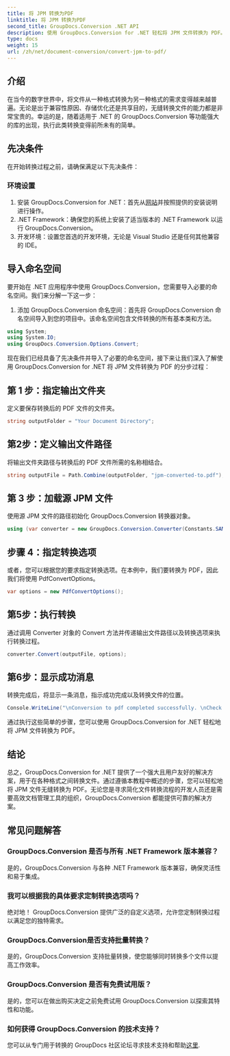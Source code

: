 ```yaml
---
title: 将 JPM 转换为PDF
linktitle: 将 JPM 转换为PDF
second_title: GroupDocs.Conversion .NET API
description: 使用 GroupDocs.Conversion for .NET 轻松将 JPM 文件转换为 PDF。轻松简化您的文件转换过程。
type: docs
weight: 15
url: /zh/net/document-conversion/convert-jpm-to-pdf/
---
```

## 介绍
在当今的数字世界中，将文件从一种格式转换为另一种格式的需求变得越来越普遍。无论是出于兼容性原因、存储优化还是共享目的，无缝转换文件的能力都是非常宝贵的。幸运的是，随着适用于 .NET 的 GroupDocs.Conversion 等功能强大的库的出现，执行此类转换变得前所未有的简单。
## 先决条件
在开始转换过程之前，请确保满足以下先决条件：
### 环境设置
1. 安装 GroupDocs.Conversion for .NET：首先从[网站](https://releases.groupdocs.com/conversion/net/)并按照提供的安装说明进行操作。
2. .NET Framework：确保您的系统上安装了适当版本的 .NET Framework 以运行 GroupDocs.Conversion。
3. 开发环境：设置您首选的开发环境，无论是 Visual Studio 还是任何其他兼容的 IDE。

## 导入命名空间
要开始在 .NET 应用程序中使用 GroupDocs.Conversion，您需要导入必要的命名空间。我们来分解一下这一步：

1. 添加 GroupDocs.Conversion 命名空间：首先将 GroupDocs.Conversion 命名空间导入到您的项目中。该命名空间包含文件转换的所有基本类和方法。
```csharp
using System;
using System.IO;
using GroupDocs.Conversion.Options.Convert;
```

现在我们已经具备了先决条件并导入了必要的命名空间，接下来让我们深入了解使用 GroupDocs.Conversion for .NET 将 JPM 文件转换为 PDF 的分步过程：

## 第 1 步：指定输出文件夹
定义要保存转换后的 PDF 文件的文件夹。
```csharp
string outputFolder = "Your Document Directory";
```
## 第2步：定义输出文件路径
将输出文件夹路径与转换后的 PDF 文件所需的名称相结合。
```csharp
string outputFile = Path.Combine(outputFolder, "jpm-converted-to.pdf");
```
## 第 3 步：加载源 JPM 文件
使用源 JPM 文件的路径初始化 GroupDocs.Conversion 转换器对象。
```csharp
using (var converter = new GroupDocs.Conversion.Converter(Constants.SAMPLE_JPM))
```
## 步骤 4：指定转换选项
或者，您可以根据您的要求指定转换选项。在本例中，我们要转换为 PDF，因此我们将使用 PdfConvertOptions。
```csharp
var options = new PdfConvertOptions();
```
## 第5步：执行转换
通过调用 Converter 对象的 Convert 方法并传递输出文件路径以及转换选项来执行转换过程。
```csharp
converter.Convert(outputFile, options);
```
## 第6步：显示成功消息
转换完成后，将显示一条消息，指示成功完成以及转换文件的位置。
```csharp
Console.WriteLine("\nConversion to pdf completed successfully. \nCheck output in {0}", outputFolder);
```
通过执行这些简单的步骤，您可以使用 GroupDocs.Conversion for .NET 轻松地将 JPM 文件转换为 PDF。

## 结论
总之，GroupDocs.Conversion for .NET 提供了一个强大且用户友好的解决方案，用于在各种格式之间转换文件。通过遵循本教程中概述的步骤，您可以轻松地将 JPM 文件无缝转换为 PDF。无论您是寻求简化文件转换流程的开发人员还是需要高效文档管理工具的组织，GroupDocs.Conversion 都能提供可靠的解决方案。
## 常见问题解答
### GroupDocs.Conversion 是否与所有 .NET Framework 版本兼容？
是的，GroupDocs.Conversion 与各种 .NET Framework 版本兼容，确保灵活性和易于集成。
### 我可以根据我的具体要求定制转换选项吗？
绝对地！ GroupDocs.Conversion 提供广泛的自定义选项，允许您定制转换过程以满足您的独特需求。
### GroupDocs.Conversion是否支持批量转换？
是的，GroupDocs.Conversion 支持批量转换，使您能够同时转换多个文件以提高工作效率。
### GroupDocs.Conversion 是否有免费试用版？
是的，您可以在做出购买决定之前免费试用 GroupDocs.Conversion 以探索其特性和功能。
### 如何获得 GroupDocs.Conversion 的技术支持？
您可以从专门用于转换的 GroupDocs 社区论坛寻求技术支持和帮助[这里](https://forum.groupdocs.com/c/conversion/11).